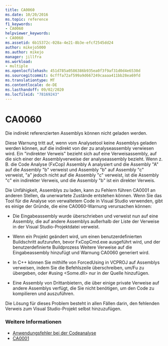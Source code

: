 ```yaml
---
title: CA0060
ms.date: 10/20/2016
ms.topic: reference
f1_keywords:
- CA0060
helpviewer_keywords:
- CA0060
ms.assetid: 6b15372c-028a-4e21-8b3e-efcf2545dd24
author: mikejo5000
ms.author: mikejo
manager: jillfra
ms.workload:
- multiple
ms.openlocfilehash: 451d785a0586386b935ea0f3f9af31d0d4e6530d
ms.sourcegitcommit: 6cfffa72af599a9d667249caaaa411bb28ea69fd
ms.translationtype: MT
ms.contentlocale: de-DE
ms.lasthandoff: 09/02/2020
ms.locfileid: "78169243"
---
```

# <a name="ca0060"></a>CA0060

Die indirekt referenzierten Assemblys können nicht geladen werden.

Diese Warnung tritt auf, wenn vom Analysetool keine Assemblys geladen werden können, auf die indirekt von der zu analyseassembly verwiesen wird. Ein "indirekter Verweis" bezieht sich auf eine Verweisassembly, auf die sich einer der Assemblyverweise der analyseassembly bezieht. Wenn z. B. die Code Analyse (FxCop) Assembly A analysiert und die Assembly "A" auf die Assembly "b" verweist und Assembly "b" auf Assembly "c" verweist, "a" jedoch nicht auf die Assembly "c" verweist, ist die Assembly "c" ein indirekter Verweis, und die Assembly "b" ist ein direkter Verweis.

Die Unfähigkeit, Assemblys zu laden, kann zu Fehlern führen CA0001 an anderen Stellen, da unerwartete Zustände entstehen können. Wenn Sie das Tool für die Analyse von verwaltetem Code in Visual Studio verwenden, gibt es einige der Gründe, die eine CA0060-Warnung verursachen können:

- Die Eingabeassembly wurde überschrieben und verweist nun auf eine Assembly, die auf andere Assemblys außerhalb der Liste der Verweise in der Visual Studio-Projektdatei verweist.

- Wenn ein Projekt geändert wird, um einen benutzerdefinierten Buildschritt aufzurufen, bevor FxCopCmd.exe ausgeführt wird, und der benutzerdefinierte Buildprozess Weitere Verweise auf die Eingabeassembly hinzufügt und Warnung CA0060 generiert wird.

- In C++ können Sie mithilfe von ForcedUsing in VCPROJ auf Assemblys verweisen, indem Sie die Befehlszeile überschreiben, um/Fu zu übergeben, oder #using \<Some.dll> nur in der Quelle hinzufügen.

- Eine Assembly von Drittanbietern, die über einige private Verweise auf andere Assemblys verfügt, die Sie nicht benötigen, um den Code zu kompilieren und auszuführen.

Die Lösung für dieses Problem besteht in allen Fällen darin, den fehlenden Verweis zum Visual Studio-Projekt selbst hinzuzufügen.

### <a name="see-also"></a>Weitere Informationen

- [Anwendungsfehler bei der Codeanalyse](../code-quality/code-analysis-application-errors.md)
- [CA0001](ca0001.md)
